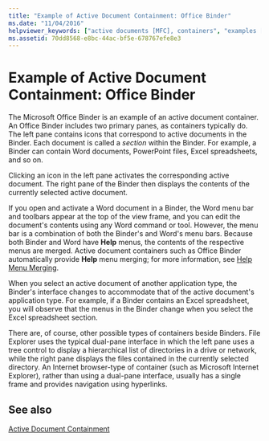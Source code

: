```yaml
---
title: "Example of Active Document Containment: Office Binder"
ms.date: "11/04/2016"
helpviewer_keywords: ["active documents [MFC], containers", "examples [MFC], active document containment", "containers [MFC], active document", "active document containers [MFC], examples", "Office Binder [MFC]", "MFC COM, active document containment"]
ms.assetid: 70dd8568-e8bc-44ac-bf5e-678767efe8e3
---
```

# Example of Active Document Containment: Office Binder

The Microsoft Office Binder is an example of an active document container. An Office Binder includes two primary panes, as containers typically do. The left pane contains icons that correspond to active documents in the Binder. Each document is called a *section* within the Binder. For example, a Binder can contain Word documents, PowerPoint files, Excel spreadsheets, and so on.

Clicking an icon in the left pane activates the corresponding active document. The right pane of the Binder then displays the contents of the currently selected active document.

If you open and activate a Word document in a Binder, the Word menu bar and toolbars appear at the top of the view frame, and you can edit the document's contents using any Word command or tool. However, the menu bar is a combination of both the Binder's and Word's menu bars. Because both Binder and Word have **Help** menus, the contents of the respective menus are merged. Active document containers such as Office Binder automatically provide **Help** menu merging; for more information, see [Help Menu Merging](help-menu-merging.md).

When you select an active document of another application type, the Binder's interface changes to accommodate that of the active document's application type. For example, if a Binder contains an Excel spreadsheet, you will observe that the menus in the Binder change when you select the Excel spreadsheet section.

There are, of course, other possible types of containers beside Binders. File Explorer uses the typical dual-pane interface in which the left pane uses a tree control to display a hierarchical list of directories in a drive or network, while the right pane displays the files contained in the currently selected directory. An Internet browser-type of container (such as Microsoft Internet Explorer), rather than using a dual-pane interface, usually has a single frame and provides navigation using hyperlinks.

## See also

[Active Document Containment](active-document-containment.md)
